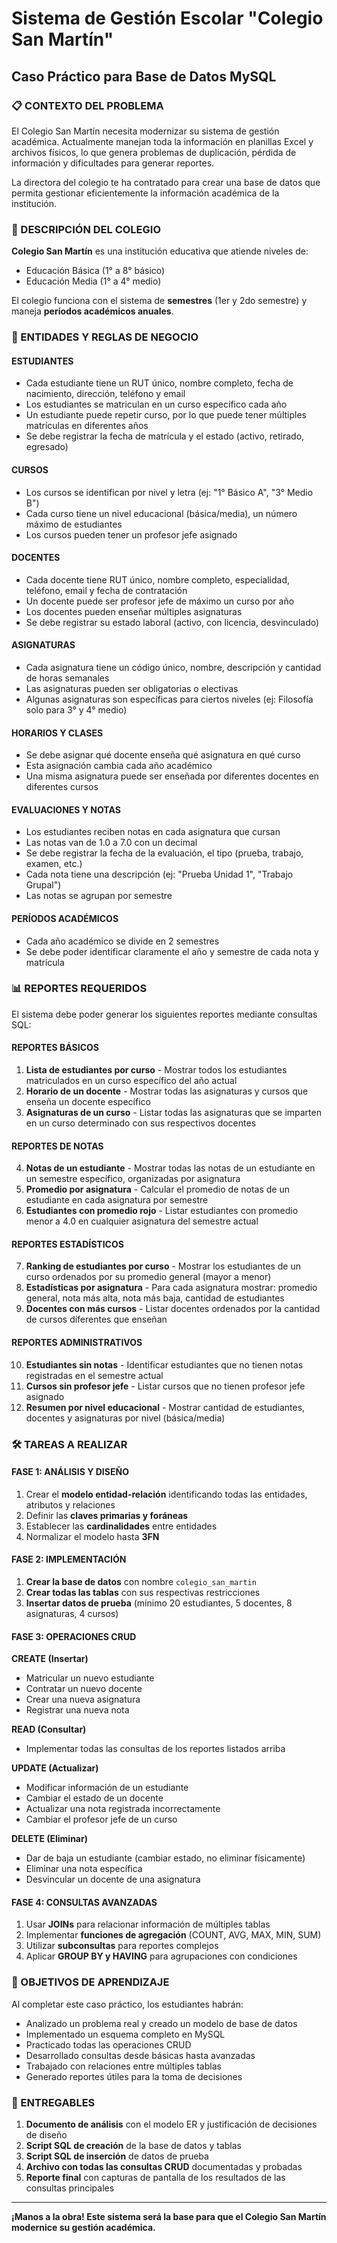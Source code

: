 # Sistema de Gestión Escolar "Colegio San Martín"
## Caso Práctico para Base de Datos MySQL

### 📋 CONTEXTO DEL PROBLEMA

El Colegio San Martín necesita modernizar su sistema de gestión académica. Actualmente manejan toda la información en planillas Excel y archivos físicos, lo que genera problemas de duplicación, pérdida de información y dificultades para generar reportes.

La directora del colegio te ha contratado para crear una base de datos que permita gestionar eficientemente la información académica de la institución.

### 🏫 DESCRIPCIÓN DEL COLEGIO

**Colegio San Martín** es una institución educativa que atiende niveles de:
- Educación Básica (1° a 8° básico)
- Educación Media (1° a 4° medio)

El colegio funciona con el sistema de **semestres** (1er y 2do semestre) y maneja **períodos académicos anuales**.

### 👥 ENTIDADES Y REGLAS DE NEGOCIO

#### **ESTUDIANTES**
- Cada estudiante tiene un RUT único, nombre completo, fecha de nacimiento, dirección, teléfono y email
- Los estudiantes se matriculan en un curso específico cada año
- Un estudiante puede repetir curso, por lo que puede tener múltiples matrículas en diferentes años
- Se debe registrar la fecha de matrícula y el estado (activo, retirado, egresado)

#### **CURSOS**
- Los cursos se identifican por nivel y letra (ej: "1° Básico A", "3° Medio B")
- Cada curso tiene un nivel educacional (básica/media), un número máximo de estudiantes
- Los cursos pueden tener un profesor jefe asignado

#### **DOCENTES**
- Cada docente tiene RUT único, nombre completo, especialidad, teléfono, email y fecha de contratación
- Un docente puede ser profesor jefe de máximo un curso por año
- Los docentes pueden enseñar múltiples asignaturas
- Se debe registrar su estado laboral (activo, con licencia, desvinculado)

#### **ASIGNATURAS**
- Cada asignatura tiene un código único, nombre, descripción y cantidad de horas semanales
- Las asignaturas pueden ser obligatorias o electivas
- Algunas asignaturas son específicas para ciertos niveles (ej: Filosofía solo para 3° y 4° medio)

#### **HORARIOS Y CLASES**
- Se debe asignar qué docente enseña qué asignatura en qué curso
- Esta asignación cambia cada año académico
- Una misma asignatura puede ser enseñada por diferentes docentes en diferentes cursos

#### **EVALUACIONES Y NOTAS**
- Los estudiantes reciben notas en cada asignatura que cursan
- Las notas van de 1.0 a 7.0 con un decimal
- Se debe registrar la fecha de la evaluación, el tipo (prueba, trabajo, examen, etc.)
- Cada nota tiene una descripción (ej: "Prueba Unidad 1", "Trabajo Grupal")
- Las notas se agrupan por semestre

#### **PERÍODOS ACADÉMICOS**
- Cada año académico se divide en 2 semestres
- Se debe poder identificar claramente el año y semestre de cada nota y matrícula

### 📊 REPORTES REQUERIDOS

El sistema debe poder generar los siguientes reportes mediante consultas SQL:

#### **REPORTES BÁSICOS**
1. **Lista de estudiantes por curso** - Mostrar todos los estudiantes matriculados en un curso específico del año actual
2. **Horario de un docente** - Mostrar todas las asignaturas y cursos que enseña un docente específico
3. **Asignaturas de un curso** - Listar todas las asignaturas que se imparten en un curso determinado con sus respectivos docentes

#### **REPORTES DE NOTAS**
4. **Notas de un estudiante** - Mostrar todas las notas de un estudiante en un semestre específico, organizadas por asignatura
5. **Promedio por asignatura** - Calcular el promedio de notas de un estudiante en cada asignatura por semestre
6. **Estudiantes con promedio rojo** - Listar estudiantes con promedio menor a 4.0 en cualquier asignatura del semestre actual

#### **REPORTES ESTADÍSTICOS**
7. **Ranking de estudiantes por curso** - Mostrar los estudiantes de un curso ordenados por su promedio general (mayor a menor)
8. **Estadísticas por asignatura** - Para cada asignatura mostrar: promedio general, nota más alta, nota más baja, cantidad de estudiantes
9. **Docentes con más cursos** - Listar docentes ordenados por la cantidad de cursos diferentes que enseñan

#### **REPORTES ADMINISTRATIVOS**
10. **Estudiantes sin notas** - Identificar estudiantes que no tienen notas registradas en el semestre actual
11. **Cursos sin profesor jefe** - Listar cursos que no tienen profesor jefe asignado
12. **Resumen por nivel educacional** - Mostrar cantidad de estudiantes, docentes y asignaturas por nivel (básica/media)

### 🛠️ TAREAS A REALIZAR

#### **FASE 1: ANÁLISIS Y DISEÑO**
1. Crear el **modelo entidad-relación** identificando todas las entidades, atributos y relaciones
2. Definir las **claves primarias y foráneas**
3. Establecer las **cardinalidades** entre entidades
4. Normalizar el modelo hasta **3FN**

#### **FASE 2: IMPLEMENTACIÓN**
1. **Crear la base de datos** con nombre `colegio_san_martin`
2. **Crear todas las tablas** con sus respectivas restricciones
3. **Insertar datos de prueba** (mínimo 20 estudiantes, 5 docentes, 8 asignaturas, 4 cursos)

#### **FASE 3: OPERACIONES CRUD**

**CREATE (Insertar)**
- Matricular un nuevo estudiante
- Contratar un nuevo docente
- Crear una nueva asignatura
- Registrar una nueva nota

**READ (Consultar)**
- Implementar todas las consultas de los reportes listados arriba

**UPDATE (Actualizar)**
- Modificar información de un estudiante
- Cambiar el estado de un docente
- Actualizar una nota registrada incorrectamente
- Cambiar el profesor jefe de un curso

**DELETE (Eliminar)**
- Dar de baja un estudiante (cambiar estado, no eliminar físicamente)
- Eliminar una nota específica
- Desvincular un docente de una asignatura

#### **FASE 4: CONSULTAS AVANZADAS**
1. Usar **JOINs** para relacionar información de múltiples tablas
2. Implementar **funciones de agregación** (COUNT, AVG, MAX, MIN, SUM)
3. Utilizar **subconsultas** para reportes complejos
4. Aplicar **GROUP BY y HAVING** para agrupaciones con condiciones

### 🎯 OBJETIVOS DE APRENDIZAJE

Al completar este caso práctico, los estudiantes habrán:
- Analizado un problema real y creado un modelo de base de datos
- Implementado un esquema completo en MySQL
- Practicado todas las operaciones CRUD
- Desarrollado consultas desde básicas hasta avanzadas
- Trabajado con relaciones entre múltiples tablas
- Generado reportes útiles para la toma de decisiones

### 📝 ENTREGABLES

1. **Documento de análisis** con el modelo ER y justificación de decisiones de diseño
2. **Script SQL de creación** de la base de datos y tablas
3. **Script SQL de inserción** de datos de prueba
4. **Archivo con todas las consultas CRUD** documentadas y probadas
5. **Reporte final** con capturas de pantalla de los resultados de las consultas principales

---

**¡Manos a la obra! Este sistema será la base para que el Colegio San Martín modernice su gestión académica.**